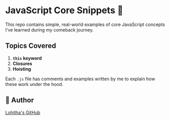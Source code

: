 # JavaScript Core Snippets 🚀

This repo contains simple, real-world examples of core JavaScript concepts I've learned during my comeback journey.

## Topics Covered

1. **`this` keyword**  
2. **Closures**  
3. **Hoisting**

Each `.js` file has comments and examples written by me to explain how these work under the hood.

## 🔗 Author
[Lohitha's GitHub](https://github.com/Lohitha26)

